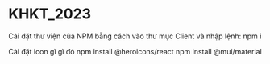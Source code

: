 # KHKT_2023

Cài đặt thư viện của NPM bằng cách vào thư mục Client và nhập lệnh:
npm i

Cài đặt icon gì gì đó
npm install @heroicons/react
npm install @mui/material
